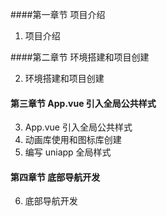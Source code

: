 ####第一章节 项目介绍

1. 项目介绍

####第二章节 环境搭建和项目创建

2. 环境搭建和项目创建



#### 第三章节 App.vue 引入全局公共样式

3. App.vue 引入全局公共样式
4. 动画库使用和图标库创建
5. 编写 uniapp 全局样式



#### 第四章节 底部导航开发

6. 底部导航开发